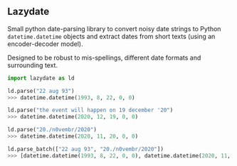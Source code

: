 ## Lazydate

Small python date-parsing library to convert noisy date strings to Python `datetime.datetime` objects and extract dates from short texts (using an encoder-decoder model).

Designed to be robust to mis-spellings, different date formats and surrounding text.


```python
import lazydate as ld

ld.parse("22 aug 93")
>>> datetime.datetime(1993, 8, 22, 0, 0)

ld.parse("the event will happen on 19 december '20")
>>> datetime.datetime(2020, 12, 19, 0, 0)

ld.parse("20./n0vembr/2020")
>>> datetime.datetime(2020, 11, 20, 0, 0)

ld.parse_batch(["22 aug 93", "20./n0vembr/2020"])
>>> [datetime.datetime(1993, 8, 22, 0, 0), datetime.datetime(2020, 11, 20, 0, 0)]
```

